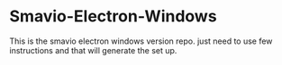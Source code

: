 # Smavio-Electron-Windows
This is the smavio electron windows version repo. just need to use few instructions and that will generate the set up.
